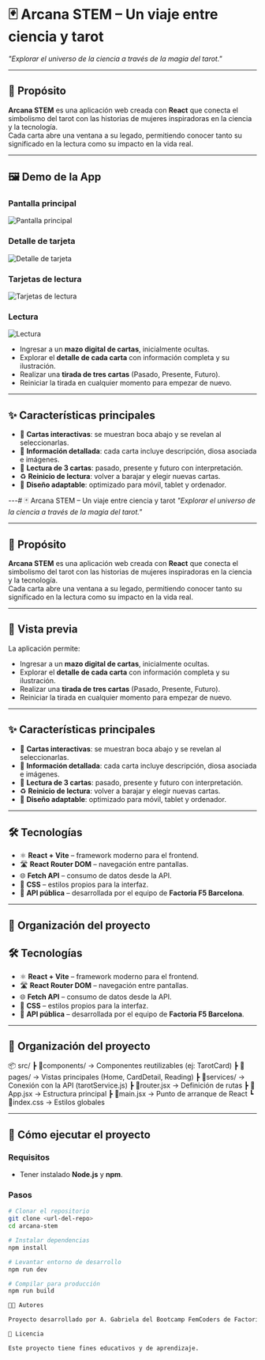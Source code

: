 # 🃏 Arcana STEM – Un viaje entre ciencia y tarot
*"Explorar el universo de la ciencia a través de la magia del tarot."*

---

## 🎯 Propósito
**Arcana STEM** es una aplicación web creada con **React** que conecta el simbolismo del tarot con las historias de mujeres inspiradoras en la ciencia y la tecnología.  
Cada carta abre una ventana a su legado, permitiendo conocer tanto su significado en la lectura como su impacto en la vida real.

---

## 🖼️ Demo de la App

### Pantalla principal
![Pantalla principal](../assets/home.png)

### Detalle de tarjeta
![Detalle de tarjeta](../assets/home-card-detail.png)

### Tarjetas de lectura
![Tarjetas de lectura](../assets/reading-cards.png)

### Lectura
![Lectura](../assets/reading.png)



- Ingresar a un **mazo digital de cartas**, inicialmente ocultas.  
- Explorar el **detalle de cada carta** con información completa y su ilustración.  
- Realizar una **tirada de tres cartas** (Pasado, Presente, Futuro).  
- Reiniciar la tirada en cualquier momento para empezar de nuevo.  

---

## ✨ Características principales
- 🔮 **Cartas interactivas**: se muestran boca abajo y se revelan al seleccionarlas.  
- 📖 **Información detallada**: cada carta incluye descripción, diosa asociada e imágenes.  
- 🎯 **Lectura de 3 cartas**: pasado, presente y futuro con interpretación.  
- ♻️ **Reinicio de lectura**: volver a barajar y elegir nuevas cartas.  
- 📱 **Diseño adaptable**: optimizado para móvil, tablet y ordenador.  

---# 🃏 Arcana STEM – Un viaje entre ciencia y tarot
*"Explorar el universo de la ciencia a través de la magia del tarot."*

---

## 🎯 Propósito
**Arcana STEM** es una aplicación web creada con **React** que conecta el simbolismo del tarot con las historias de mujeres inspiradoras en la ciencia y la tecnología.  
Cada carta abre una ventana a su legado, permitiendo conocer tanto su significado en la lectura como su impacto en la vida real.

---

## 👀 Vista previa
La aplicación permite:  

- Ingresar a un **mazo digital de cartas**, inicialmente ocultas.  
- Explorar el **detalle de cada carta** con información completa y su ilustración.  
- Realizar una **tirada de tres cartas** (Pasado, Presente, Futuro).  
- Reiniciar la tirada en cualquier momento para empezar de nuevo.  

---

## ✨ Características principales
- 🔮 **Cartas interactivas**: se muestran boca abajo y se revelan al seleccionarlas.  
- 📖 **Información detallada**: cada carta incluye descripción, diosa asociada e imágenes.  
- 🎯 **Lectura de 3 cartas**: pasado, presente y futuro con interpretación.  
- ♻️ **Reinicio de lectura**: volver a barajar y elegir nuevas cartas.  
- 📱 **Diseño adaptable**: optimizado para móvil, tablet y ordenador.  

---

## 🛠️ Tecnologías
- ⚛️ **React + Vite** – framework moderno para el frontend.  
- 🛣️ **React Router DOM** – navegación entre pantallas.  
- 🌐 **Fetch API** – consumo de datos desde la API.  
- 🎨 **CSS** – estilos propios para la interfaz.  
- 🔗 **API pública** – desarrollada por el equipo de **Factoria F5 Barcelona**.  

---

## 📂 Organización del proyecto


## 🛠️ Tecnologías
- ⚛️ **React + Vite** – framework moderno para el frontend.  
- 🛣️ **React Router DOM** – navegación entre pantallas.  
- 🌐 **Fetch API** – consumo de datos desde la API.  
- 🎨 **CSS** – estilos propios para la interfaz.  
- 🔗 **API pública** – desarrollada por el equipo de **Factoria F5 Barcelona**.  

---

## 📂 Organización del proyecto
📦 src/
┣ 📂components/ → Componentes reutilizables (ej: TarotCard)
┣ 📂pages/ → Vistas principales (Home, CardDetail, Reading)
┣ 📂services/ → Conexión con la API (tarotService.js)
┣ 📜router.jsx → Definición de rutas
┣ 📜App.jsx → Estructura principal
┣ 📜main.jsx → Punto de arranque de React
┗ 📜index.css → Estilos globales


---

## 🚀 Cómo ejecutar el proyecto
### Requisitos
- Tener instalado **Node.js** y **npm**.  

### Pasos
```bash
# Clonar el repositorio
git clone <url-del-repo>
cd arcana-stem

# Instalar dependencias
npm install

# Levantar entorno de desarrollo
npm run dev

# Compilar para producción
npm run build

👩‍💻 Autores

Proyecto desarrollado por A. Gabriela del Bootcamp FemCoders de Factoria F5.

📜 Licencia

Este proyecto tiene fines educativos y de aprendizaje.